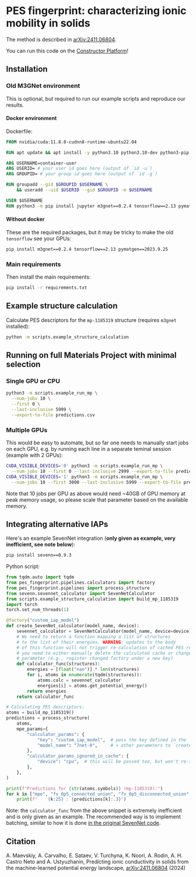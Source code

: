 # PES fingerprint: characterizing ionic mobility in solids

The method is described in [arXiv:2411.06804](https://arxiv.org/abs/2411.06804).

You can run this code on the [Constructor Platform](https://constructor.app/platform/public/project/pes_fingerprint)!

## Installation

### Old M3GNet environment
This is optional, but required to run our example scripts and reproduce our results.

#### Docker environment
Dockerfile:
```Dockerfile
FROM nvidia/cuda:11.8.0-cudnn8-runtime-ubuntu22.04

RUN apt update && apt install -y python3.10 python3.10-dev python3-pip

ARG USERNAME=container-user
ARG USERID= # your user id goes here (output of `id -u`)
ARG GROUPID= # your group id goes here (output of `id -g`)

RUN groupadd --gid $GROUPID $USERNAME \
    && useradd --uid $USERID --gid $GROUPID -m $USERNAME

USER $USERNAME
RUN python3 -m pip install jupyter m3gnet==0.2.4 tensorflow==2.13 pymatgen==2023.9.25
```

#### Without docker
These are the required packages, but it may be tricky to make the old `tensorflow` see your GPUs:
```bash
pip install m3gnet==0.2.4 tensorflow==2.13 pymatgen==2023.9.25
```

### Main requirements
Then install the main requirements:

```bash
pip install -r requirements.txt
```

## Example structure calculation
Calculate PES descriptors for the `mp-1185319` structure (requires `m3gnet` installed):
```bash
python -m scripts.example_structure_calculation
```

## Running on full Materials Project with minimal selection

### Single GPU or CPU
```bash
python3 -m scripts.example_run_mp \
  --num-jobs 10 \
  --first 0 \
  --last-inclusive 5999 \
  --export-to-file predictions.csv
```

### Multiple GPUs
This would be easy to automate, but so far one needs to manually start jobs on each GPU,
e.g. by running each line in a separate teminal session (example with 2 GPUs):
```bash
CUDA_VISIBLE_DEVICES='0' python3 -m scripts.example_run_mp \
  --num-jobs 10 --first 0 --last-inclusive 2999 --export-to-file predictions-0-2999.csv
CUDA_VISIBLE_DEVICES='1' python3 -m scripts.example_run_mp \
  --num-jobs 10 --first 3000 --last-inclusive 5999 --export-to-file predictions-3000-5999.csv
```
Note that 10 jobs per GPU as above would need ~40GB of GPU memory at peak memory usage,
so please scale that parameter based on the available memory.

## Integrating alternative IAPs

Here's an example SevenNet integration (**only given as example, very inefficient, see note below**):
```bash
pip install sevenn==0.9.3
```

Python script:
```python
from tqdm.auto import tqdm
from pes_fingerprint.pipelines.calculators import factory
from pes_fingerprint.pipelines import process_structure
from sevenn.sevennet_calculator import SevenNetCalculator
from scripts.example_structure_calculation import build_mp_1185319
import torch
torch.set_num_threads(1)

@factory("custom_iap_model")
def create_SevenNet_calculator(model_name, device):
    sevennet_calculator = SevenNetCalculator(model_name, device=device)
    # We need to return a function mapping a list of structures
    # to the list of their energies. WARNING: updates to the body
    # of this function will not trigger re-calculation of cached PES results;
    # you need to either manually delete the calculated cache or change some
    # parameter (e.g., register changed factory under a new key)
    def calculator_func(structures):
        energies = [float("nan")] * len(structures)
        for i, atoms in enumerate(tqdm(structures)):
            atoms.calc = sevennet_calculator
            energies[i] = atoms.get_potential_energy()
        return energies
    return calculator_func

# Calculating PES descriptors:
atoms = build_mp_1185319()
predictions = process_structure(
    atoms,
    mpe_params={
        "calculator_params": {
            "key": "custom_iap_model",  # pass the key defined in the `factory` decorator
            "model_name": "7net-0",     # + other parameters to `create_SevenNet_calculator`
        },
        "calculator_params_ignored_in_cache": {
            "device": "cpu",  # this will be passed too, but won't re-trigger caching if changed
        },
    },
)

print(f"Predictions for {str(atoms.symbols)} (mp-1185319):")
for k in ["mpe", "fv_0p5_connected_union", "fv_0p5_disconnected_union", "Xi"]:
    print(f"    {k:25} : {predictions[k]:.3}")
```

Note: the `calculator_func` from the above snippet is extremely inefficient and is only given as an example. The recommended way is to implement batching, similar to how it is done [in the original SevenNet code](https://github.com/MDIL-SNU/SevenNet/blob/v0.9.3/sevenn/scripts/inference.py#L178-L239).


## Citation

A. Maevskiy, A. Carvalho, E. Sataev, V. Turchyna, K. Noori, A. Rodin, A. H. Castro Neto and A. Ustyuzhanin,
Predicting ionic conductivity in solids from the machine-learned potential energy landscape, [arXiv:2411.06804](https://arxiv.org/abs/2411.06804) (2024)
